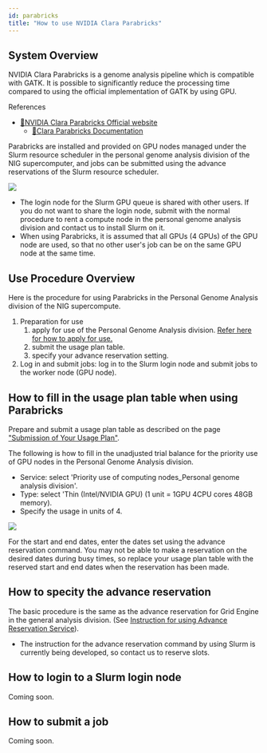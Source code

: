 ```yaml
---
id: parabricks
title: "How to use NVIDIA Clara Parabricks"
---
```



## System Overview

NVIDIA Clara Parabricks is a genome analysis pipeline which is compatible with GATK.
It is possible to significantly reduce the processing time compared to using the official implementation of GATK by using GPU.

References

- [&#x1f517;<u>NVIDIA Clara Parabricks Official website</u>](https://www.nvidia.com/ja-jp/clara/genomics/)
    - [&#x1f517;<u>Clara Parabricks Documentation</u>](https://docs.nvidia.com/clara/)


Parabricks are installed and provided on GPU nodes managed under the Slurm resource scheduler in the personal genome analysis division of the NIG supercomputer, and jobs can be submitted using the advance reservations of the Slurm resource scheduler.

![](slurm_in_personal_genome_section.png)

- The login node for the Slurm GPU queue is shared with other users. If you do not want to share the login node, submit with the normal procedure to rent a compute node in the personal genome analysis division and contact us to install Slurm on it.
- When using Parabricks, it is assumed that all GPUs (4 GPUs) of the GPU node are used, so that no other user's job can be on the same GPU node at the same time.


## Use Procedure Overview

Here is the procedure for using Parabricks in the Personal Genome Analysis division of the NIG supercompute.

1. Preparation for use
    1. apply for use of the Personal Genome Analysis division. [<u>Refer here for how to apply for use. </u>](/personal_genome_division/pg_application)
    2. submit the usage plan table.
    3. specify your advance reservation setting.
2. Log in and submit jobs: log in to the Slurm login node and submit jobs to the worker node (GPU node).


## How to fill in the usage plan table when using Parabricks


Prepare and submit a usage plan table as described on the page [<u>"Submission of Your Usage Plan"</u>](/application/resource_extension).

The following is how to fill in the unadjusted trial balance for the priority use of GPU nodes in the Personal Genome Analysis division.


- Service: select 'Priority use of computing nodes_Personal genome analysis division'.
- Type: select 'Thin (Intel/NVIDIA GPU) (1 unit = 1GPU 4CPU cores 48GB memory).
- Specify the usage in units of 4.

![](parabricks_usage_plan.png)

For the start and end dates, enter the dates set using the advance reservation command.
You may not be able to make a reservation on the desired dates during busy times, so replace your usage plan table with the reserved start and end dates when the reservation has been made.


## How to specity the advance reservation

The basic procedure is the same as the advance reservation for Grid Engine in the general analysis division. (See [<u>Instruction for using Advance Reservation Service</u>](/general_analysis_division/advance_reservation/#instruction-for-using-advance-reservation-service)).

- The instruction for the advance reservation command by using Slurm is currently being developed, so contact us to reserve slots.


## How to login to a Slurm login node

Coming soon.

## How to submit a job

Coming soon.
